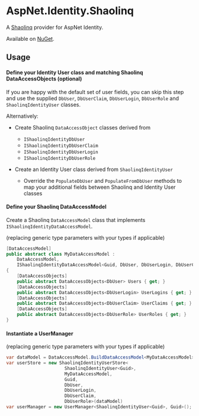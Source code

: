 # AspNet.Identity.Shaolinq

A [Shaolinq](https://github.com/tumtumtum/Shaolinq) provider for AspNet Identity.

Available on [NuGet](https://www.nuget.org/packages/AspNet.Identity.Shaolinq/).

## Usage

#### Define your Identity User class and matching Shaolinq DataAccessObjects (optional)

If you are happy with the default set of user fields, you can skip this step and use the supplied `DbUser`, `DbUserClaim`, `DbUserLogin`, `DbUserRole` and `ShaolinqIdentityUser` classes.

Alternatively:

- Create Shaolinq `DataAccessObject` classes derived from
  - `IShaolinqIdentityDbUser`
  - `IShaolinqIdentityDbUserClaim`
  - `IShaolinqIdentityDbUserLogin`
  - `IShaolinqIdentityDbUserRole`

- Create an Identity User class derived from `ShaolinqIdentityUser`
  - Override the `PopulateDbUser` and `PopulateFromDbUser` methods to map your additional fields between Shaolinq and Identity User classes

#### Define your Shaolinq DataAccessModel
Create a Shaolinq `DataAccessModel` class that implements `IShaolinqIdentityDataAccessModel`.

(replacing generic type parameters with your types if applicable)
```csharp
[DataAccessModel]
public abstract class MyDataAccessModel :
	DataAccessModel,
	IShaolinqIdentityDataAccessModel<Guid, DbUser, DbUserLogin, DbUserClaim, DbUserRole>
{
	[DataAccessObjects]
	public abstract DataAccessObjects<DbUser> Users { get; }
	[DataAccessObjects]
	public abstract DataAccessObjects<DbUserLogin> UserLogins { get; }
	[DataAccessObjects]
	public abstract DataAccessObjects<DbUserClaim> UserClaims { get; }
	[DataAccessObjects]
	public abstract DataAccessObjects<DbUserRole> UserRoles { get; }
}
```

#### Instantiate a UserManager

(replacing generic type parameters with your types if applicable)
```csharp
var dataModel = DataAccessModel.BuildDataAccessModel<MyDataAccessModel>();
var userStore = new ShaolinqIdentityUserStore<
                      ShaolinqIdentityUser<Guid>,
                      MyDataAccessModel,
                      Guid,
                      DbUser,
                      DbUserLogin,
                      DbUserClaim,
                      DbUserRole>(dataModel)
var userManager = new UserManager<ShaolinqIdentityUser<Guid>, Guid>();
```
